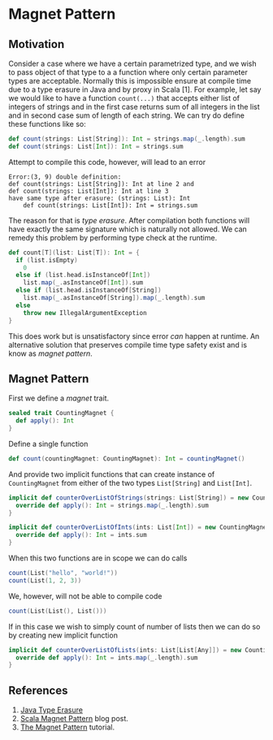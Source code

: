 Magnet Pattern
==============

Motivation
----------

Consider a case where we have a certain parametrized type, and we wish to pass object of that type to a
a function where only certain parameter types are acceptable. Normally this is impossible ensure at 
compile time due to a type erasure in Java and by proxy in Scala [1]. For example, let say we would 
like to have a function `count(...)` that accepts either list of integers of strings and in the first
case returns sum of all integers in the list and in second case sum of length of each string. We can
try do define these functions like so:
```scala
def count(strings: List[String]): Int = strings.map(_.length).sum
def count(strings: List[Int]): Int = strings.sum
```

Attempt to compile this code, however, will lead to an error
```
Error:(3, 9) double definition:
def count(strings: List[String]): Int at line 2 and
def count(strings: List[Int]): Int at line 3
have same type after erasure: (strings: List): Int
    def count(strings: List[Int]): Int = strings.sum
```
The reason for that is _type erasure_. After compilation both functions will have exactly the same 
signature which is naturally not allowed. We can remedy this problem by performing type check at the 
runtime.
```scala
def count[T](list: List[T]): Int = {
  if (list.isEmpty)
    0
  else if (list.head.isInstanceOf[Int])
    list.map(_.asInstanceOf[Int]).sum
  else if (list.head.isInstanceOf[String])
    list.map(_.asInstanceOf[String]).map(_.length).sum
  else
    throw new IllegalArgumentException
}
```
This does work but is unsatisfactory since error _can_ happen at runtime. An alternative solution that
preserves compile time type safety exist and is know as _magnet pattern_.

Magnet Pattern
--------------
First we define a _magnet_ trait.
```scala
sealed trait CountingMagnet {
  def apply(): Int
}
```
Define a single function
```scala
def count(countingMagnet: CountingMagnet): Int = countingMagnet()
```
And provide two implicit functions that can create instance of `CountingMagnet` from either 
of the two types `List[String]` and `List[Int]`.
```scala
implicit def counterOverListOfStrings(strings: List[String]) = new CountingMagnet {
  override def apply(): Int = strings.map(_.length).sum
}

implicit def counterOverListOfInts(ints: List[Int]) = new CountingMagnet {
  override def apply(): Int = ints.sum
}
```
When this two functions are in scope we can do calls
```scala
count(List("hello", "world!"))
count(List(1, 2, 3))
```
We, however, will not be able to compile code
```scala
count(List(List(), List()))
```
If in this case we wish to simply count of number of lists then we can do so by creating new 
implicit function
```scala
implicit def counterOverListOfLists(ints: List[List[Any]]) = new CountingMagnet {
  override def apply(): Int = ints.map(_.length).sum
}
```

References
----------
1. <a href="https://www.baeldung.com/java-type-erasure">Java Type Erasure</a>
2. <a href="http://blog.madhukaraphatak.com/scala-magnet-pattern/">Scala Magnet Pattern</a> blog post.
3. <a href="http://allaboutscala.com/tutorials/chapter-5-traits/the-magnet-pattern/">The Magnet Pattern</a> tutorial.

